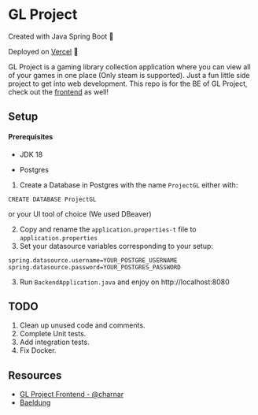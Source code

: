 # GL Project

Created with Java Spring Boot 🍃

Deployed on [Vercel](https://gl-project.vercel.app) 🚀

GL Project is a gaming library collection application where you can view all of your games in one place (Only steam is supported). Just a fun little side project to get into web development. This repo is for the BE of GL Project, check out the [frontend](https://github.com/charnar/GL-Project-Frontend) as well!

## Setup

#### Prerequisites

- JDK 18

- Postgres

1. Create a Database in Postgres with the name `ProjectGL` either with:

```
CREATE DATABASE ProjectGL
```
or your UI tool of choice (We used DBeaver)

2. Copy and rename the `application.properties-t` file to `application.properties`
3. Set your datasource variables corresponding to your setup:

```
spring.datasource.username=YOUR_POSTGRE_USERNAME
spring.datasource.password=YOUR_POSTGRES_PASSWORD
```

3. Run `BackendApplication.java` and enjoy on http://localhost:8080

## TODO

1. Clean up unused code and comments.
2. Complete Unit tests.
3. Add integration tests.
4. Fix Docker.

## Resources

- [GL Project Frontend - @charnar](https://github.com/charnar/GL-Project-Frontend)
- [Baeldung](https://www.baeldung.com/spring-boot)
